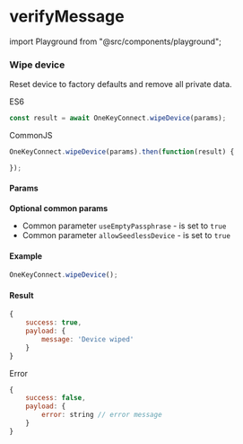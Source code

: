# verifyMessage

import Playground from "@src/components/playground";

### Wipe device

Reset device to factory defaults and remove all private data.

ES6

```javascript
const result = await OneKeyConnect.wipeDevice(params);
```

CommonJS

```javascript
OneKeyConnect.wipeDevice(params).then(function(result) {

});
```

#### Params

**Optional common params**

* Common parameter `useEmptyPassphrase` - is set to `true`
* Common parameter `allowSeedlessDevice` - is set to `true`

#### Example

```javascript
OneKeyConnect.wipeDevice();
```

#### Result

```javascript
{
    success: true,
    payload: {
        message: 'Device wiped'
    }
}
```

Error

```javascript
{
    success: false,
    payload: {
        error: string // error message
    }
}
```
